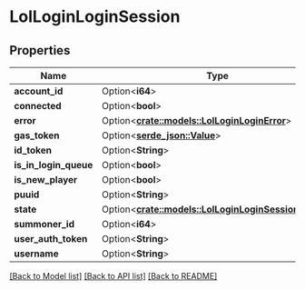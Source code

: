 # LolLoginLoginSession

## Properties

Name | Type | Description | Notes
------------ | ------------- | ------------- | -------------
**account_id** | Option<**i64**> |  | [optional]
**connected** | Option<**bool**> |  | [optional]
**error** | Option<[**crate::models::LolLoginLoginError**](LolLoginLoginError.md)> |  | [optional]
**gas_token** | Option<[**serde_json::Value**](.md)> |  | [optional]
**id_token** | Option<**String**> |  | [optional]
**is_in_login_queue** | Option<**bool**> |  | [optional]
**is_new_player** | Option<**bool**> |  | [optional]
**puuid** | Option<**String**> |  | [optional]
**state** | Option<[**crate::models::LolLoginLoginSessionStates**](LolLoginLoginSessionStates.md)> |  | [optional]
**summoner_id** | Option<**i64**> |  | [optional]
**user_auth_token** | Option<**String**> |  | [optional]
**username** | Option<**String**> |  | [optional]

[[Back to Model list]](../README.md#documentation-for-models) [[Back to API list]](../README.md#documentation-for-api-endpoints) [[Back to README]](../README.md)


